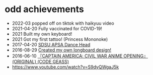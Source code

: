# odd achievements

- 2022-03 popped off on tiktok with haikyuu video
- 2021-04-20 Fully vaccinated for COVID-19!
- 2021 Built my own keyboard!
- 2021 Got my first tattoo! (Princess Mononoke)
- 2017-04-20 [SDSU APSA Dance Head](https://www.youtube.com/watch?v=rbBst0x5eY8)
- 2016-08-29 [Created my own longboard design!](https://imgur.com/a/hCz72)
- 2016-06-10 [『CAPTAIN AMERICA: CIVIL WAR ANIME OPENING』(ORIGINAL) (CODE GEASS)](https://www.youtube.com/watch?v=__tTNAwSyhQ)
- https://www.youtube.com/watch?v=S9dyQWgaJ5k
